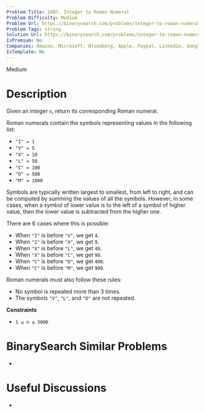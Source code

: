```yaml
---
Problem Title: 1487. Integer to Roman Numeral
Problem Difficulty: Medium
Problem Url: https://binarysearch.com/problems/integer-to-roman-numeral/
Problem Tags: string
Solution Url: https://binarysearch.com/problems/integer-to-roman-numeral/solutions/
IsPremium: No
Companies: Amazon, Microsoft, Bloomberg, Apple, Paypal, Linkedin, Google, Adobe, Facebook, Twitter, Yahoo
IsTemplate: No
---
```


<span style="color: ;">Medium</span>

# Description

Given an integer `n`, return its corresponding Roman numeral.

Roman numerals contain the symbols representing values in the following list:

- `"I" = 1`
- `"V" = 5`
- `"X" = 10`
- `"L" = 50`
- `"C" = 100`
- `"D" = 500`
- `"M" = 1000`

Symbols are typically written largest to smallest, from left to right, and can be computed by summing the values of all the symbols. However, in some cases, when a symbol of lower value is to the left of a symbol of higher value, then the lower value is subtracted from the higher one.

There are 6 cases where this is possible:

- When `"I"` is before `"V"`, we get `4`.
- When `"I"` is before `"X"`, we get `9`.
- When `"X"` is before `"L"`, we get `40`.
- When `"X"` is before `"C"`, we get `90`.
- When `"C"` is before `"D"`, we get `400`.
- When `"C"` is before `"M"`, we get `900`.


Roman numerals must also follow these rules:

- No symbol is repeated more than 3 times.
- The symbols `"V"`, `"L"`, and `"D"` are not repeated.

**Constraints**

- `1 ≤ n ≤ 3000`

# BinarySearch Similar Problems

- []()

# Useful Discussions

- []()
